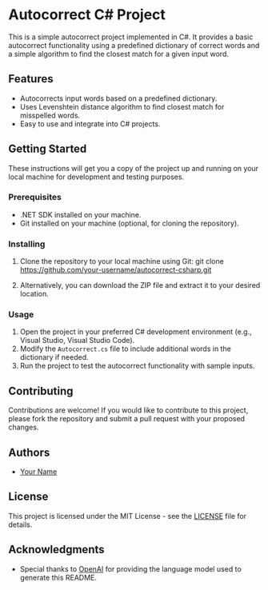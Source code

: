 # Autocorrect C# Project

This is a simple autocorrect project implemented in C#. It provides a basic autocorrect functionality using a predefined dictionary of correct words and a simple algorithm to find the closest match for a given input word.

## Features

- Autocorrects input words based on a predefined dictionary.
- Uses Levenshtein distance algorithm to find closest match for misspelled words.
- Easy to use and integrate into C# projects.

## Getting Started

These instructions will get you a copy of the project up and running on your local machine for development and testing purposes.

### Prerequisites

- .NET SDK installed on your machine.
- Git installed on your machine (optional, for cloning the repository).

### Installing

1. Clone the repository to your local machine using Git:
 git clone https://github.com/your-username/autocorrect-csharp.git

3. Alternatively, you can download the ZIP file and extract it to your desired location.

### Usage

1. Open the project in your preferred C# development environment (e.g., Visual Studio, Visual Studio Code).
2. Modify the `Autocorrect.cs` file to include additional words in the dictionary if needed.
3. Run the project to test the autocorrect functionality with sample inputs.

## Contributing

Contributions are welcome! If you would like to contribute to this project, please fork the repository and submit a pull request with your proposed changes.

## Authors

- [Your Name](https://github.com/your-username)

## License

This project is licensed under the MIT License - see the [LICENSE](LICENSE) file for details.

## Acknowledgments

- Special thanks to [OpenAI](https://openai.com) for providing the language model used to generate this README.

